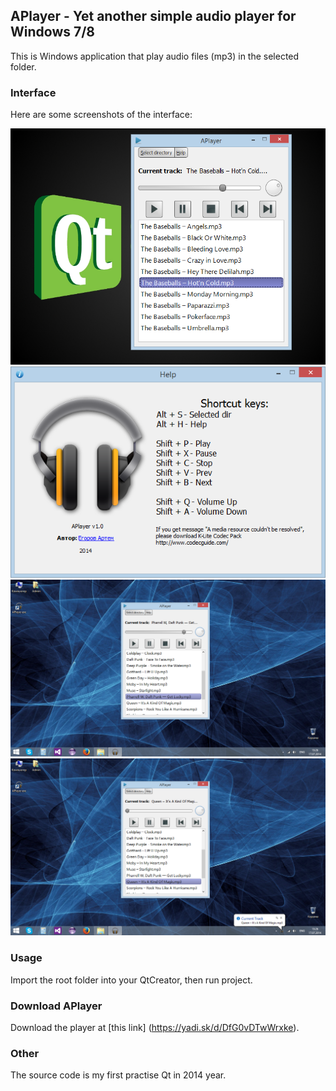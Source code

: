 ## APlayer - Yet another simple audio player for Windows 7/8

This is Windows application that play audio files (mp3) in the selected folder.

### Interface


Here are some screenshots of the interface:


![APlayer Qt](screenshot1.png)
![Help](screenshot2.png)
![Playback](/screenshot3.png)
![Switch to new audio file](screenshot4.png)


### Usage

Import the root folder into your QtCreator, then run project.

### Download APlayer

Download the player at [this link] (https://yadi.sk/d/DfG0vDTwWrxke).

### Other

The source code is my first practise Qt in 2014 year.

